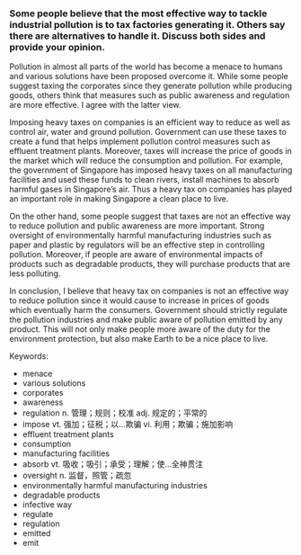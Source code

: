 ### Some people believe that the most effective way to tackle industrial pollution is to tax factories generating it. Others say there are alternatives to handle it. Discuss both sides and provide your opinion.

Pollution in almost all parts of the world has become a menace to humans and various solutions have been proposed overcome it.
While some people suggest taxing the corporates since they generate pollution while producing goods, others think that measures such as public awareness and regulation are more effective. I agree with the latter view.

Imposing heavy taxes on companies is an efficient way to reduce as well as control air, water and ground pollution. Government can use these taxes to create a fund that helps implement pollution control measures such as effluent treatment plants. Moreover, taxes will increase the price of goods in the market which will reduce the consumption and pollution. For example, the government of Singapore has imposed heavy taxes on all manufacturing facilities and used these funds to clean rivers, install machines to absorb harmful gases in Singapore’s air. Thus a heavy tax on companies has played an important role in making Singapore a clean place to live.

On the other hand, some people suggest that taxes are not an effective way to reduce pollution and public awareness are more important. Strong oversight of environmentally harmful manufacturing industries such as paper and plastic by regulators will be an effective step in controlling pollution. Moreover, if people are aware of environmental impacts of products such as degradable products, they will purchase products that are less polluting.

In conclusion, I believe that heavy tax on companies is not an effective way to reduce pollution since it would cause to increase in prices of goods which eventually harm the consumers. Government should strictly regulate the pollution industries and make public aware of pollution emitted by any product. This will not only make people more aware of the duty for the environment protection, but also make Earth to be a nice place to live.

Keywords:
- menace
- various solutions
- corporates
- awareness
- regulation n. 管理；规则；校准 adj. 规定的；平常的
- impose vt. 强加；征税；以…欺骗 vi. 利用；欺骗；施加影响
- effluent treatment plants
- consumption
- manufacturing facilities
- absorb vt. 吸收；吸引；承受；理解；使…全神贯注
- oversight n. 监督，照管；疏忽
- environmentally harmful manufacturing industries
- degradable products
- infective way
- regulate
- regulation
- emitted
- emit
